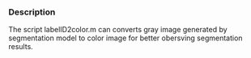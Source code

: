 ### Description

The script labelID2color.m can converts gray image generated by segmentation model to color image for better obersving segmentation results.
